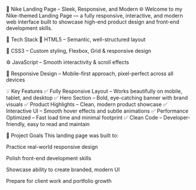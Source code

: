 🏀 Nike Landing Page – Sleek, Responsive, and Modern 🌐
Welcome to my Nike-themed Landing Page — a fully responsive, interactive, and modern web interface built to showcase high-end product design and front-end development skills.

🚀 Tech Stack
🧱 HTML5 – Semantic, well-structured layout

🎨 CSS3 – Custom styling, Flexbox, Grid & responsive design

⚙️ JavaScript – Smooth interactivity & scroll effects

📱 Responsive Design – Mobile-first approach, pixel-perfect across all devices

💡 Key Features
✅ Fully Responsive Layout – Works beautifully on mobile, tablet, and desktop
✅ Hero Section – Bold, eye-catching banner with brand visuals
✅ Product Highlights – Clean, modern product showcase
✅ Interactive UI – Smooth hover effects and subtle animations
✅ Performance Optimized – Fast load time and minimal footprint
✅ Clean Code – Developer-friendly, easy to read and maintain

🎯 Project Goals
This landing page was built to:

Practice real-world responsive design

Polish front-end development skills

Showcase ability to create branded, modern UI

Prepare for client work and portfolio growth
